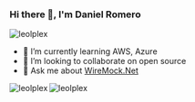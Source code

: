 


### Hi there 👋, I'm Daniel Romero
<p align="left"> <img src="https://komarev.com/ghpvc/?username=leolplex" alt="leolplex" /> </p>

- 🌱 I’m currently learning AWS, Azure
- 👯 I’m looking to collaborate on open source
- 💬 Ask me about [WireMock.Net](https://github.com/WireMock-Net/WireMock.Net)

<img align="left" src="https://github-readme-stats.vercel.app/api/top-langs/?username=leolplex&layout=compact" alt="leolplex" />

<img align="center" src="https://github-readme-stats.vercel.app/api?username=leolplex&show_icons=true&hide=jupyter%20notebook,python,scss" alt="leolplex" />


<!--
**leolplex/leolplex** is a ✨ _special_ ✨ repository because its `README.md` (this file) appears on your GitHub profile.

Here are some ideas to get you started:

- 🔭 I’m currently working on ...
- 🌱 I’m currently learning ...
- 👯 I’m looking to collaborate on ...
- 🤔 I’m looking for help with ...
- 💬 Ask me about ...
- 📫 How to reach me: ...
- 😄 Pronouns: ...
- ⚡ Fun fact: ...
-->
